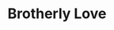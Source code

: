---
pid: llg62
title: Brotherly Love
location_transcription: center city
coordinates: "[-75.156953778047, 39.94742799253]"
zipcode: '19118'
gen_neighborhood: Northwest Philadelphia
neighborhood: Chestnut Hill
outside_phl: 
age: '16'
age_range: 13-19
instagram: 
image_file_name: llg_62.jpg
proposal_transcription: |-
  two people embracing each other
  set on a heart shaped pedestal
topic: Brotherly Love,Love
topic_summary: 0, 0
type: Sculpture Statue
keywords_other: heart, pedestal, embrace
credit: gabi Gooden
image_labels: 
twitter: 
facebook: 
permalink: "/monuments/llg62/"
layout: item-page
---